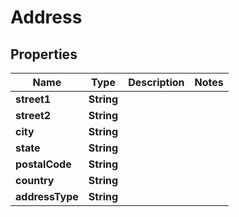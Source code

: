 

# Address


## Properties

| Name | Type | Description | Notes |
|------------ | ------------- | ------------- | -------------|
|**street1** | **String** |  |  |
|**street2** | **String** |  |  |
|**city** | **String** |  |  |
|**state** | **String** |  |  |
|**postalCode** | **String** |  |  |
|**country** | **String** |  |  |
|**addressType** | **String** |  |  |



